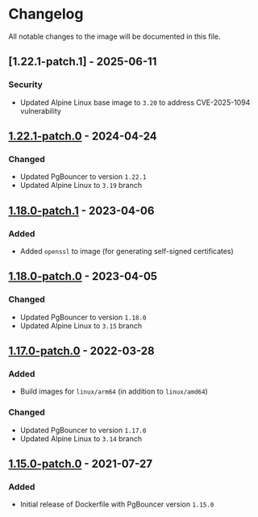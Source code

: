 # Changelog
All notable changes to the image will be documented in this file.

## [1.22.1-patch.1] - 2025-06-11

### Security

- Updated Alpine Linux base image to `3.20` to address CVE-2025-1094 vulnerability

## [1.22.1-patch.0] - 2024-04-24

### Changed

- Updated PgBouncer to version `1.22.1`
- Updated Alpine Linux to `3.19` branch

## [1.18.0-patch.1] - 2023-04-06

### Added

- Added `openssl` to image (for generating self-signed certificates)

## [1.18.0-patch.0] - 2023-04-05

### Changed

- Updated PgBouncer to version `1.18.0`
- Updated Alpine Linux to `3.15` branch

## [1.17.0-patch.0] - 2022-03-28

### Added
- Build images for `linux/arm64` (in addition to `linux/amd64`)

### Changed
- Updated PgBouncer to version `1.17.0`
- Updated Alpine Linux to `3.14` branch

## [1.15.0-patch.0] - 2021-07-27

### Added
- Initial release of Dockerfile with PgBouncer version `1.15.0`

[1.22.1-patch.0]: https://github.com/airflow-helm/charts/tree/images/pgbouncer-1.22.1-patch.0/images/pgbouncer
[1.18.0-patch.1]: https://github.com/airflow-helm/charts/tree/images/pgbouncer-1.18.0-patch.1/images/pgbouncer
[1.18.0-patch.0]: https://github.com/airflow-helm/charts/tree/images/pgbouncer-1.18.0-patch.0/images/pgbouncer
[1.17.0-patch.0]: https://github.com/airflow-helm/charts/tree/images/pgbouncer-1.17.0-patch.0/images/pgbouncer
[1.15.0-patch.0]: https://github.com/airflow-helm/charts/tree/images/pgbouncer-1.15.0-patch.0/images/pgbouncer
